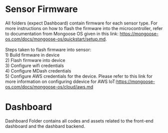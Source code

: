 # Sensor Firmware
All folders (expect Dashboard) contain firmware for each sensor type. For more instructions on how to flash the firmware into the microcontroller, refer to documentation from Mongoose OS given in this link: https://mongoose-os.com/docs/mongoose-os/quickstart/setup.md.
<br />
<br />
Steps taken to flash firmware into sensor:
<br /> 1) Build firmware in device
<br /> 2) Flash firmware into device
<br /> 3) Configure wifi credentials
<br /> 4) Configure MDash credentials
<br /> 5) Configure AWS credentials for the device. Please refer to this link for more information on configuring ddevice for AWS IoT:https://mongoose-os.com/docs/mongoose-os/cloud/aws.md

# Dashboard
Dashboard Folder contains all codes and assets related to the front-end dashboard and the dashbard backend.
